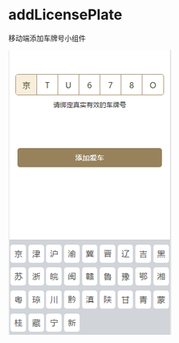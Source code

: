 # addLicensePlate
移动端添加车牌号小组件

![](https://github.com/FloweringVivian/addLicensePlate/blob/master/images/img.jpg) 


